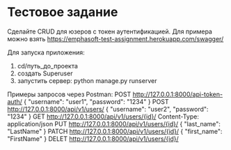 # Тестовое задание

Сделайте CRUD для юзеров с токен аутентификацией. 
Для примера можно взять https://emphasoft-test-assignment.herokuapp.com/swagger/

Для запуска приложения:
1) cd/путь_до_проекта
2) создать Superuser
3) запустить сервер: python manage.py runserver

Примеры запросов через Postman: 
POST http://127.0.0.1:8000/api-token-auth/ { "username": "user1", "password": "1234" } 
POST http://127.0.0.1:8000/api/v1/users/ { "username": "user2", "password": "1234" }
GET http://127.0.0.1:8000/api/v1/users/{id}/ Content-Type: application/json 
PUT http://127.0.0.1:8000/api/v1/users/{id}/ { "last_name": "LastName" } 
PATCH http://127.0.0.1:8000/api/v1/users/{id}/ { "first_name": "FirstName" } 
DELET http://127.0.0.1:8000/api/v1/users/{id}/
